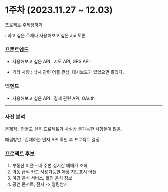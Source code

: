 # 1주차 (2023.11.27 ~ 12.03)
 프로젝트 주제정하기
 
  : 하고 싶은 주제나 사용해보고 싶은 api 토론
  

### 프론트엔드

 * 사용해보고 싶은 API : 지도 API, GPS API

 * 기타 사항 : 낚시 관련 어플 관심, 대시보드가 있었으면 좋겠다.

### 백엔드

 * 사용해보고 싶은 API : 결제 관련 API, OAuth 
 

----------------------------

### 사전 분석 

문제점 : 만들고 싶은 프로젝트가 사실상 불가능한 사항들이 많음.

해결방안 : 존재하는 먼저 API 확인 후 프로젝트 결정.


### 프로젝트 후보

1. 부동산 어플 - 내 주변 실시간 매매가 조회
2. 아동 급식 카드 사용가능한 매장 지도표시 어플
3. 마감 음식 서비스, 할인 음식 정보
4. 공연 콘서트, 전시 -> 알림받기

